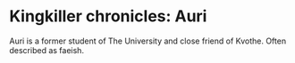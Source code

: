 # Kingkiller chronicles: Auri
Auri is a former student of The University and close friend of Kvothe. Often described as faeish.

